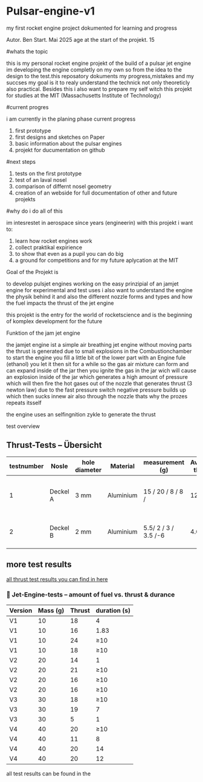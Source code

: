 # Pulsar-engine-v1
my first rocket engine project dokumented for learning and progress

Autor. Ben
Start. Mai 2025
age at the start of the projekt. 15

#whats the topic

this is my personal rocket engine projekt of the build of a pulsar jet engine im developing the engine completly on my own so from the idea to the design to the test.this reposatory dokuments my progress,mistakes and my succses
my goal is it to realy understand the technick not only theoreticly also practical. Besides this i also want to prepare my self witch this projekt for studies at the MIT (Massachusetts Institute of Technology)

#current progres

i am currently in the planing phase current progress

1. first prototype
2. first designs and sketches on Paper
3. basic information about the pulsar engines
4. projekt for ducumentation on github

#next steps

1. tests on the first prototype
2. test of an laval nosel
3. comparison of differnt nosel geometry
4. creation of an webside for full documentation of other and future projekts

#why do i do all of this

im intesrestet in aerospace since years (engineerin) with this projekt i want to:

1. learn how rocket engines work
2.  collect praktikal expirience
3. to show that even as a pupil you can do big
4. a ground for competitions and for my future aplycation at the MIT

Goal of the Projekt is

to develop pulsjet engines working on the easy prinzipial of an jamjet engine for experimental and test uses i also want to understand the engine the physik behind it and also the different nozzle forms and types and how the fuel impacts the thrust of the jet engine

this projekt is the entry for the world of rocketscience and is the beginning of komplex development for the future


Funktion of the jam jet engine 


the jamjet engine ist a simple air breathing jet engine without moving parts the thrust is generated due to small explosions in the Combustionchamber
to start the engine you fill a little bit of the lower part with an Engine fule (ethanol) you let it then sit for a while so the gas air mixture can form and can expand inside of the jar then you ignite the gas in the jar wich will cause an explosion inside of the jar
which generates a high amount of pressure which will then fire the hot gases out of the nozzle that generates thrust (3 newton law) due to the fast pressure switch negative pressure builds up which then sucks innew air also through the nozzle thats why the prozes repeats itsself

the engine uses an selfingnition zykle to generate the thrust

test overview
 
## Thrust-Tests – Übersicht

|testnumber  | Nosle    | hole diameter    | Material     | measurement (g)          | Average thrust            | REmark                   |
|------------|----------|------------------|--------------|--------------------------|---------------------------|--------------------------|
| 1          | Deckel A | 3 mm             | Aluminium    |15 / 20 / 8 / 8 /         | 12.2 g                    |high thrust by the first tests       |
| 2          | Deckel B | 2 mm             | Aluminium    |5.5/ 2 / 3 / 3.5 /-6      | 4.0 g                     | low thrust in between the test      |

## more test results

[all thrust test results you can find in here](https://github.com/Boberle90l/Pulsar-engine-v1/blob/main/Thrust%20tests)

### 🔬 Jet-Engine-tests – amount of fuel vs. thrust & durance
| Version | Mass  (g) | Thrust | duration (s)  |
|---------|-----------|--------|---------------|
| V1      | 10        | 18     | 4             |
| V1      | 10        | 16     | 1.83          |
| V1      | 10        | 24     | ≥10           |
| V1      | 10        | 18     | ≥10           |
| V2      | 20        | 14     | 1             |
| V2      | 20        | 21     | ≥10           |
| V2      | 20        | 16     | ≥10           |
| V2      | 20        | 16     | ≥10           |
| V3      | 30        | 18     | ≥10           |
| V3      | 30        | 19     | 7             |
| V3      | 30        | 5      | 1             |
| V4      | 40        | 20     | ≥10           |
| V4      | 40        | 11     | 8             |
| V4      | 40        | 20     | 14            |
| V4      | 40        | 20     | 12            |


all test results can be found in the 
